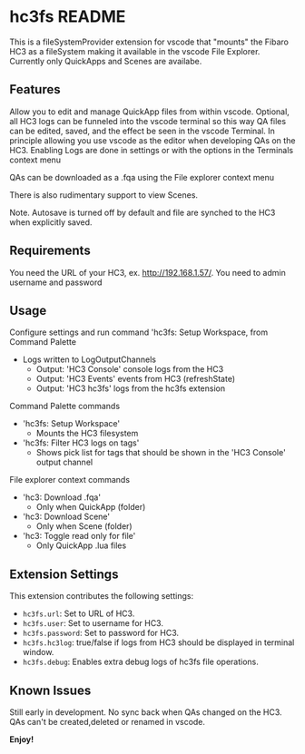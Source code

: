 # hc3fs README

This is a fileSystemProvider extension for vscode that "mounts" the Fibaro HC3 as a fileSystem making it available in the vscode File Explorer.
Currently only QuickApps and Scenes are availabe.

## Features

Allow you to edit and manage QuickApp files from within vscode.
Optional, all HC3 logs can be funneled into the vscode terminal so this way QA files can be edited, saved, and the effect be seen in the vscode Terminal. In principle allowing you use vscode as the editor when developing QAs on the HC3. Enabling Logs are done in settings or with the options in the Terminals context menu

QAs can be downloaded as a .fqa using the File explorer context menu

There is also rudimentary support to view Scenes.

Note. Autosave is turned off by default and file are synched to the HC3 when explicitly saved.

## Requirements

You need the URL of your HC3, ex. http://192.168.1.57/.
You need to admin username and password

## Usage

Configure settings and run command 'hc3fs: Setup Workspace, from Command Palette

- Logs written to LogOutputChannels
  - Output: 'HC3 Console' console logs from the HC3
  - Output: 'HC3 Events' events from HC3 (refreshState)
  - Output: 'HC3 hc3fs' logs from the hc3fs extension

Command Palette commands
- 'hc3fs: Setup Workspace' 
  - Mounts the HC3 filesystem
- 'hc3fs: Filter HC3 logs on tags' 
  - Shows pick list for tags that should be shown in the 'HC3 Console' output channel

File explorer context commands
- 'hc3: Download .fqa'
  - Only when QuickApp (folder)
- 'hc3: Download Scene'
  - Only when Scene (folder)
- 'hc3: Toggle read only for file'
  - Only QuickApp .lua files  

## Extension Settings

This extension contributes the following settings:

* `hc3fs.url`: Set to URL of HC3.
* `hc3fs.user`: Set to username for HC3.
* `hc3fs.password`: Set to password for HC3.
* `hc3fs.hc3log`: true/false if logs from HC3 should be displayed in terminal window.
* `hc3fs.debug`: Enables extra debug logs of hc3fs file operations.


## Known Issues

Still early in development.
No sync back when QAs changed on the HC3.
QAs can't be created,deleted or renamed in vscode.

**Enjoy!**
